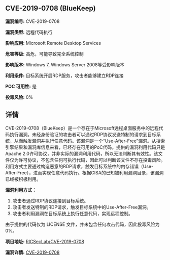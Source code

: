 ## CVE-2019-0708 (BlueKeep)

**漏洞编号:** CVE-2019-0708

**漏洞类型:** 远程代码执行

**影响应用:** Microsoft Remote Desktop Services

**危害等级:** 高危，可能导致完全系统控制

**影响版本:** Windows 7, Windows Server 2008等受影响版本

**利用条件:** 目标系统开启RDP服务，攻击者能够建立RDP连接

**POC 可用性:** 是

**投毒风险:** 0%

## 详情

CVE-2019-0708（BlueKeep）是一个存在于Microsoft远程桌面服务中的远程代码执行漏洞。未经身份验证的攻击者可以通过RDP协议发送特制的请求到目标系统，从而触发漏洞并执行任意代码。该漏洞是一个“Use-After-Free”漏洞。从搜索引擎结果和漏洞库信息来看，已经存在可用的PoC代码。提供的漏洞利用代码只是Apache 2.0许可协议，并非实际的漏洞利用代码，所以无法判断其有效性。该文件仅为许可协议，不包含任何可执行代码，因此可以判断该文件不存在投毒风险。利用方式主要通过构造恶意的RDP请求，触发目标系统中的内存错误（Use-After-Free），进而实现任意代码执行。根据CISA的已知被利用漏洞目录，该漏洞已经被积极利用。

**漏洞利用方式：**

1.  攻击者通过RDP协议连接到目标系统。
2.  攻击者发送特制的RDP请求，触发目标系统中的Use-After-Free漏洞。
3.  攻击者利用漏洞在目标系统上执行任意代码，实现远程控制。

由于提供的代码仅为 LICENSE 文件，并未包含任何攻击代码，因此投毒风险为0%。

**项目地址:** [RICSecLab/CVE-2019-0708](https://github.com/RICSecLab/CVE-2019-0708)

**漏洞详情:** [CVE-2019-0708](https://nvd.nist.gov/vuln/detail/CVE-2019-0708)